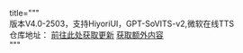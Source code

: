 title="""  
版本V4.0-2503，支持HiyoriUI，GPT-SoVITS-v2,微软在线TTS<br>
仓库地址： [前往此处获取更新](https://github.com/YYuX-1145/Srt-AI-Voice-Assistant)  [获取额外内容](https://github.com/YYuX-1145/Srt-AI-Voice-Assistant/tree/main/tools)  
"""